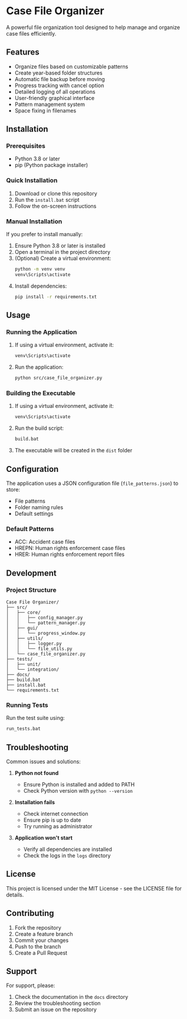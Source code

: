 # Case File Organizer

A powerful file organization tool designed to help manage and organize case files efficiently.

## Features

- Organize files based on customizable patterns
- Create year-based folder structures
- Automatic file backup before moving
- Progress tracking with cancel option
- Detailed logging of all operations
- User-friendly graphical interface
- Pattern management system
- Space fixing in filenames

## Installation

### Prerequisites

- Python 3.8 or later
- pip (Python package installer)

### Quick Installation

1. Download or clone this repository
2. Run the `install.bat` script
3. Follow the on-screen instructions

### Manual Installation

If you prefer to install manually:

1. Ensure Python 3.8 or later is installed
2. Open a terminal in the project directory
3. (Optional) Create a virtual environment:
   ```bash
   python -m venv venv
   venv\Scripts\activate
   ```
4. Install dependencies:
   ```bash
   pip install -r requirements.txt
   ```

## Usage

### Running the Application

1. If using a virtual environment, activate it:
   ```bash
   venv\Scripts\activate
   ```
2. Run the application:
   ```bash
   python src/case_file_organizer.py
   ```

### Building the Executable

1. If using a virtual environment, activate it:
   ```bash
   venv\Scripts\activate
   ```
2. Run the build script:
   ```bash
   build.bat
   ```
3. The executable will be created in the `dist` folder

## Configuration

The application uses a JSON configuration file (`file_patterns.json`) to store:
- File patterns
- Folder naming rules
- Default settings

### Default Patterns

- ACC: Accident case files
- HREPN: Human rights enforcement case files
- HRER: Human rights enforcement report files

## Development

### Project Structure

```
Case File Organizer/
├── src/
│   ├── core/
│   │   ├── config_manager.py
│   │   └── pattern_manager.py
│   ├── gui/
│   │   └── progress_window.py
│   ├── utils/
│   │   ├── logger.py
│   │   └── file_utils.py
│   └── case_file_organizer.py
├── tests/
│   ├── unit/
│   └── integration/
├── docs/
├── build.bat
├── install.bat
└── requirements.txt
```

### Running Tests

Run the test suite using:
```bash
run_tests.bat
```

## Troubleshooting

Common issues and solutions:

1. **Python not found**
   - Ensure Python is installed and added to PATH
   - Check Python version with `python --version`

2. **Installation fails**
   - Check internet connection
   - Ensure pip is up to date
   - Try running as administrator

3. **Application won't start**
   - Verify all dependencies are installed
   - Check the logs in the `logs` directory

## License

This project is licensed under the MIT License - see the LICENSE file for details.

## Contributing

1. Fork the repository
2. Create a feature branch
3. Commit your changes
4. Push to the branch
5. Create a Pull Request

## Support

For support, please:
1. Check the documentation in the `docs` directory
2. Review the troubleshooting section
3. Submit an issue on the repository 